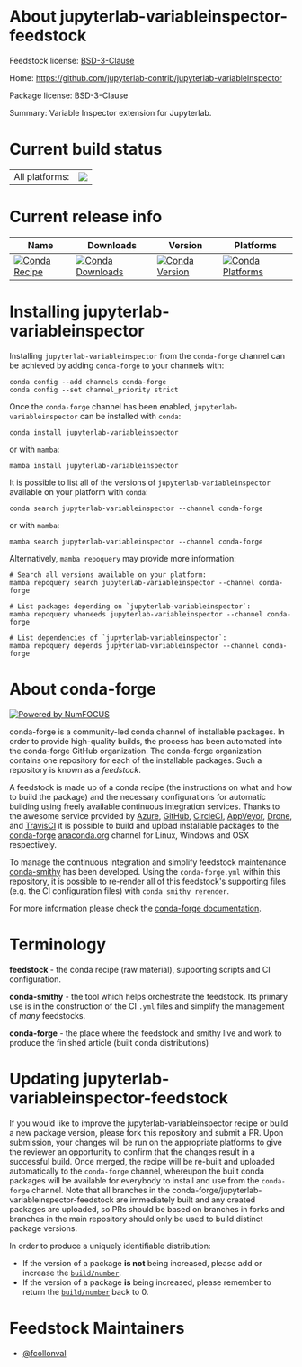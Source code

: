 About jupyterlab-variableinspector-feedstock
============================================

Feedstock license: [BSD-3-Clause](https://github.com/conda-forge/jupyterlab-variableinspector-feedstock/blob/main/LICENSE.txt)

Home: https://github.com/jupyterlab-contrib/jupyterlab-variableInspector

Package license: BSD-3-Clause

Summary: Variable Inspector extension for Jupyterlab.

Current build status
====================


<table><tr><td>All platforms:</td>
    <td>
      <a href="https://dev.azure.com/conda-forge/feedstock-builds/_build/latest?definitionId=12383&branchName=main">
        <img src="https://dev.azure.com/conda-forge/feedstock-builds/_apis/build/status/jupyterlab-variableinspector-feedstock?branchName=main">
      </a>
    </td>
  </tr>
</table>

Current release info
====================

| Name | Downloads | Version | Platforms |
| --- | --- | --- | --- |
| [![Conda Recipe](https://img.shields.io/badge/recipe-jupyterlab--variableinspector-green.svg)](https://anaconda.org/conda-forge/jupyterlab-variableinspector) | [![Conda Downloads](https://img.shields.io/conda/dn/conda-forge/jupyterlab-variableinspector.svg)](https://anaconda.org/conda-forge/jupyterlab-variableinspector) | [![Conda Version](https://img.shields.io/conda/vn/conda-forge/jupyterlab-variableinspector.svg)](https://anaconda.org/conda-forge/jupyterlab-variableinspector) | [![Conda Platforms](https://img.shields.io/conda/pn/conda-forge/jupyterlab-variableinspector.svg)](https://anaconda.org/conda-forge/jupyterlab-variableinspector) |

Installing jupyterlab-variableinspector
=======================================

Installing `jupyterlab-variableinspector` from the `conda-forge` channel can be achieved by adding `conda-forge` to your channels with:

```
conda config --add channels conda-forge
conda config --set channel_priority strict
```

Once the `conda-forge` channel has been enabled, `jupyterlab-variableinspector` can be installed with `conda`:

```
conda install jupyterlab-variableinspector
```

or with `mamba`:

```
mamba install jupyterlab-variableinspector
```

It is possible to list all of the versions of `jupyterlab-variableinspector` available on your platform with `conda`:

```
conda search jupyterlab-variableinspector --channel conda-forge
```

or with `mamba`:

```
mamba search jupyterlab-variableinspector --channel conda-forge
```

Alternatively, `mamba repoquery` may provide more information:

```
# Search all versions available on your platform:
mamba repoquery search jupyterlab-variableinspector --channel conda-forge

# List packages depending on `jupyterlab-variableinspector`:
mamba repoquery whoneeds jupyterlab-variableinspector --channel conda-forge

# List dependencies of `jupyterlab-variableinspector`:
mamba repoquery depends jupyterlab-variableinspector --channel conda-forge
```


About conda-forge
=================

[![Powered by
NumFOCUS](https://img.shields.io/badge/powered%20by-NumFOCUS-orange.svg?style=flat&colorA=E1523D&colorB=007D8A)](https://numfocus.org)

conda-forge is a community-led conda channel of installable packages.
In order to provide high-quality builds, the process has been automated into the
conda-forge GitHub organization. The conda-forge organization contains one repository
for each of the installable packages. Such a repository is known as a *feedstock*.

A feedstock is made up of a conda recipe (the instructions on what and how to build
the package) and the necessary configurations for automatic building using freely
available continuous integration services. Thanks to the awesome service provided by
[Azure](https://azure.microsoft.com/en-us/services/devops/), [GitHub](https://github.com/),
[CircleCI](https://circleci.com/), [AppVeyor](https://www.appveyor.com/),
[Drone](https://cloud.drone.io/welcome), and [TravisCI](https://travis-ci.com/)
it is possible to build and upload installable packages to the
[conda-forge](https://anaconda.org/conda-forge) [anaconda.org](https://anaconda.org/)
channel for Linux, Windows and OSX respectively.

To manage the continuous integration and simplify feedstock maintenance
[conda-smithy](https://github.com/conda-forge/conda-smithy) has been developed.
Using the ``conda-forge.yml`` within this repository, it is possible to re-render all of
this feedstock's supporting files (e.g. the CI configuration files) with ``conda smithy rerender``.

For more information please check the [conda-forge documentation](https://conda-forge.org/docs/).

Terminology
===========

**feedstock** - the conda recipe (raw material), supporting scripts and CI configuration.

**conda-smithy** - the tool which helps orchestrate the feedstock.
                   Its primary use is in the construction of the CI ``.yml`` files
                   and simplify the management of *many* feedstocks.

**conda-forge** - the place where the feedstock and smithy live and work to
                  produce the finished article (built conda distributions)


Updating jupyterlab-variableinspector-feedstock
===============================================

If you would like to improve the jupyterlab-variableinspector recipe or build a new
package version, please fork this repository and submit a PR. Upon submission,
your changes will be run on the appropriate platforms to give the reviewer an
opportunity to confirm that the changes result in a successful build. Once
merged, the recipe will be re-built and uploaded automatically to the
`conda-forge` channel, whereupon the built conda packages will be available for
everybody to install and use from the `conda-forge` channel.
Note that all branches in the conda-forge/jupyterlab-variableinspector-feedstock are
immediately built and any created packages are uploaded, so PRs should be based
on branches in forks and branches in the main repository should only be used to
build distinct package versions.

In order to produce a uniquely identifiable distribution:
 * If the version of a package **is not** being increased, please add or increase
   the [``build/number``](https://docs.conda.io/projects/conda-build/en/latest/resources/define-metadata.html#build-number-and-string).
 * If the version of a package **is** being increased, please remember to return
   the [``build/number``](https://docs.conda.io/projects/conda-build/en/latest/resources/define-metadata.html#build-number-and-string)
   back to 0.

Feedstock Maintainers
=====================

* [@fcollonval](https://github.com/fcollonval/)


<!-- dummy commit to enable rerendering -->

